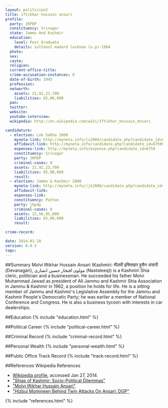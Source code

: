 ```yaml
---
layout: politician2
title: iftikhar hussain ansari
profile: 
  party: JKPDP
  constituency: Srinagar
  state: Jammu And Kashmir
  education: 
    level: Post Graduate
    details: sultanul madard lucknow (u.p)-1964
  photo: 
  sex: 
  caste: 
  religion: 
  current-office-title: 
  crime-accusation-instances: 0
  date-of-birth: 1945
  profession: 
  networth: 
    assets: 21,92,23,700
    liabilities: 65,00,000
  pan: 
  twitter: 
  website: 
  youtube-interview: 
  wikipedia: http://en.wikipedia.com/wiki/Iftikhar_Hussain_Ansari

candidature: 
  - election: Lok Sabha 2009
    myneta-link: http://myneta.info/ls2009/candidate.php?candidate_id=6759
    affidavit-link: http://myneta.info/candidate.php?candidate_id=6759&scan=original
    expenses-link: http://myneta.info/expense.php?candidate_id=6759
    constituency: Srinagar 
    party: JKPDP
    criminal-cases: 0
    assets: 21,92,23,700
    liabilities: 65,00,000
    result:  
  - election: Jammu & Kashmir 2008
    myneta-link: http://myneta.info//jk2008/candidate.php?candidate_id=211
    affidavit-link: 
    expenses-link: 
    constituency: Pattan 
    party: jkpdp
    criminal-cases: 0
    assets: 22,56,95,000
    liabilities: 65,00,000
    result:  

crime-record: 

date: 2014-01-28
version: 0.0.5
tags: 
---
```

##Summary
Molvi Iftikhar Hussain Ansari (Kashmiri: मौलवी इफ्तिखार हुसैन अंसारी (Devanagari), مولوی افتخار حسین انصاری (Nastaleeq)) is a Kashmiri Shia cleric, politician and a businessman. He succeeded his father Molvi Muhammad Jawad as president of All Jammu and Kashmir Shia Association in Jammu & Kashmir in 1962, a position he holds for life. He is a sitting member of Jammu and Kashmir's Legislative Assembly for the Jammu and Kashmir People's Democratic Party; he was earlier a member of National Conference and Congress. He is also a business tycoon with interests in car dealerships.




##Education
{% include "education.html" %}


##Political Career
{% include "political-career.html" %}


##Criminal Record
{% include "criminal-record.html" %}


##Personal Wealth
{% include "personal-wealth.html" %}


##Public Office Track Record
{% include "track-record.html" %}


##References
Wikipedia References
- [Wikipedia profile]({{page.profile.wikipedia}}), accessed Jan 27, 2014.
- ["Shias of Kashmir: Socio-Political Dilemmas"][wiki1]
- ["Molvi Iftikhar Hussain Ansari"][wiki2]
- ["Hizbul Momineen Behind Twin Attacks On Ansari: DGP"][wiki3]

[wiki1]: http://kashmirobserver.net/news/features/shias-kashmir-socio-political-dilemmas
[wiki2]: http://kashmirlife.net/molvi-iftikhar-hussain-ansari/
[wiki3]: http://www.jammu-kashmir.com/archives/archives2000/kashmir20000902a.html


{% include "references.html" %}